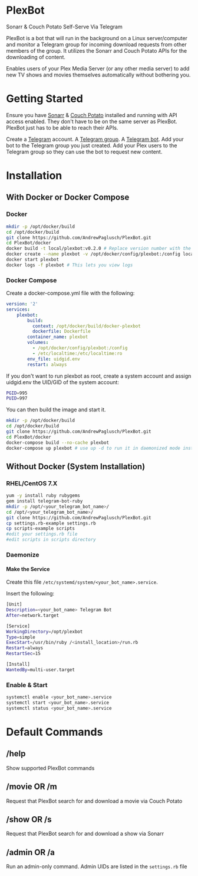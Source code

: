 # PlexBot
Sonarr &amp; Couch Potato Self-Serve Via Telegram

PlexBot is a bot that will run in the background on a Linux server/computer and monitor a Telegram group for incoming download requests from other members of the group. It utilizes the Sonarr and Couch Potato APIs for the downloading of content.

Enables users of your Plex Media Server (or any other media server) to add new TV shows and movies themselves automatically without bothering you.

# Getting Started

Ensure you have [Sonarr](https://github.com/Sonarr/Sonarr) & [Couch Potato](https://github.com/CouchPotato/CouchPotatoServer) installed and running with API access enabled. They don't have to be on the same server as PlexBot. PlexBot just has to be able to reach their APIs.

Create a [Telegram](https://telegram.org/) account. A [Telegram group](https://telegram.org/faq#q-how-do-i-create-a-group). A [Telegram bot](https://core.telegram.org/bots#creating-a-new-bot). Add your bot to the Telegram group you just created.
Add your Plex users to the Telegram group so they can use the bot to request new content.

# Installation

## With Docker or Docker Compose 

### Docker

```bash
mkdir -p /opt/docker/build
cd /opt/docker/build
git clone https://github.com/AndrewPaglusch/PlexBot.git
cd PlexBot/docker
docker build -t local/plexbot:v0.2.0 # Replace version number with the current one.
docker create --name plexbot -v /opt/docker/config/plexbot:/config local/plexbot:v0.2.0
docker start plexbot
docker logs -f plexbot # This lets you view logs
```

### Docker Compose

Create a docker-compose.yml file with the following:

```yaml
version: '2'
services:
    plexbot:
        build:
          context: /opt/docker/build/docker-plexbot
          dockerfile: Dockerfile
        container_name: plexbot
        volumes:
          - /opt/docker/config/plexbot:/config
          - /etc/localtime:/etc/localtime:ro
        env_file: uidgid.env
        restart: always
```

If you don't want to run plexbot as root, create a system account and assign uidgid.env the UID/GID of the system account:

```bash
PGID=995
PUID=997
```

You can then build the image and start it. 

```bash
mkdir -p /opt/docker/build
cd /opt/docker/build
git clone https://github.com/AndrewPaglusch/PlexBot.git
cd PlexBot/docker
docker-compose build --no-cache plexbot
docker-compose up plexbot # use up -d to run it in daemonized mode instead of the foreground.
```


## Without Docker (System Installation)

### RHEL/CentOS 7.X

```bash
yum -y install ruby rubygems
gem install telegram-bot-ruby
mkdir -p /opt/<your_telegram_bot_name>/
cd /opt/<your_telegram_bot_name>/
git clone https://github.com/AndrewPaglusch/PlexBot.git
cp settings.rb-example settings.rb
cp scripts-example scripts
#edit your settings.rb file
#edit scripts in scripts directory
```

### Daemonize

#### Make the Service

Create this file `/etc/systemd/system/<your_bot_name>.service`. 

Insert the following:

```bash
[Unit]
Description=<your_bot_name> Telegram Bot
After=network.target

[Service]
WorkingDirectory=/opt/plexbot
Type=simple
ExecStart=/usr/bin/ruby /<install_location>/run.rb
Restart=always
RestartSec=15

[Install]
WantedBy=multi-user.target
```

### Enable & Start

```bash
systemctl enable <your_bot_name>.service
systemctl start <your_bot_name>.service
systemctl status <your_bot_name>.service
```

# Default Commands

## /help
Show supported PlexBot commands

## /movie OR /m <movie name>
Request that PlexBot search for and download a movie via Couch Potato

## /show OR /s <show name>
Request that PlexBot search for and download a show via Sonarr

## /admin OR /a <command>
Run an admin-only command. Admin UIDs are listed in the `settings.rb` file
